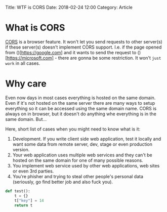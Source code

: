 Title: WTF is CORS
Date: 2018-02-24 12:00
Category: Article

# What is CORS

[CORS](https://developer.mozilla.org/en-US/docs/Web/HTTP/CORS) is
a browser feature. It won't let you send requests to other server(s) if
these server(s) doesn't implement CORS support. I.e. if the page opened
from ()[https://google.com] and it wants to send the request to
()[https://microsoft.com] - there are gonna be some restriction.
It won't `just work` in all cases.

# Why care

Even now days in most cases everything is hosted on the same domain.
Even if it's not hosted on the same server there are many ways to
setup everything so it can be accessed using the same domain name. CORS is
always on in browser, but it doesn't do anything whe everything is in
the same domain. But...

Here, short list of cases when you might need to know what is it:

1. Development. If you write client side web application, test it locally and
   want some data from remote server, dev, stage or even production version.
1. Your web application uses multiple web services and they can't be hosted on
   the same domain for one of many possible reasons.
1. You implement web service used by other web applications, web sites or even
   3rd parties.
1. You're phisher and trying to steal other people's personal data (seriously,
   go find better job and also fuck you).

```python
def test():
    t = {}
    t["key"] = 14
    return t
```
